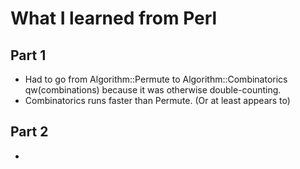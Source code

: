 # What I learned from Perl

## Part 1
- Had to go from Algorithm::Permute to Algorithm::Combinatorics qw(combinations) because it was otherwise double-counting.
- Combinatorics runs faster than Permute. (Or at least appears to)

## Part 2
- 
